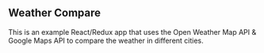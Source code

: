 ## Weather Compare

This is an example React/Redux app that uses the Open Weather Map API & Google Maps API to compare the weather in different cities.

